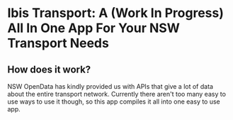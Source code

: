 # Ibis Transport: A (Work In Progress) All In One App For Your NSW Transport Needs

## How does it work?
NSW OpenData has kindly provided us with APIs that give a lot of data about the entire transport network. Currently there aren't too many easy to use ways to use it though, so this app compiles it all into one easy to use app.

